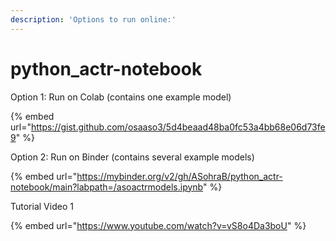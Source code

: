 ```yaml
---
description: 'Options to run online:'
---
```


# python\_actr-notebook

Option 1: Run on Colab (contains one example model)

{% embed url="https://gist.github.com/osaaso3/5d4beaad48ba0fc53a4bb68e06d73fe9" %}

Option 2: Run on Binder (contains several example models)

{% embed url="https://mybinder.org/v2/gh/ASohraB/python_actr-notebook/main?labpath=/asoactrmodels.ipynb" %}

Tutorial Video 1

{% embed url="https://www.youtube.com/watch?v=vS8o4Da3boU" %}

